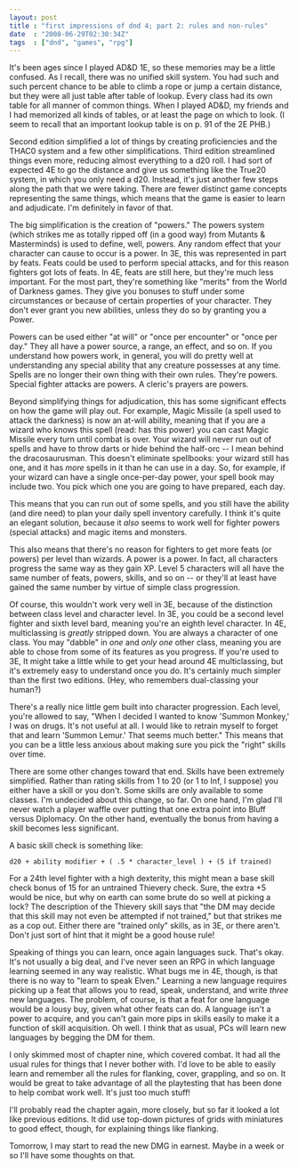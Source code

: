 ```yaml
---
layout: post
title : "first impressions of dnd 4; part 2: rules and non-rules"
date  : "2008-06-29T02:30:34Z"
tags  : ["dnd", "games", "rpg"]
---
```

It's been ages since I played AD&D 1E, so these memories may be a little
confused.  As I recall, there was no unified skill system.  You had such and
such percent chance to be able to climb a rope or jump a certain distance, but
they were all just table after table of lookup.  Every class had its own table
for all manner of common things.  When I played AD&D, my friends and I had
memorized all kinds of tables, or at least the page on which to look.  (I seem
to recall that an important lookup table is on p. 91 of the 2E PHB.)

Second edition simplified a lot of things by creating proficiencies and the
THAC0 system and a few other simplifications.  Third edition streamlined things
even more, reducing almost everything to a d20 roll.  I had sort of expected 4E
to go the distance and give us something like the True20 system, in which you
only need a d20.  Instead, it's just another few steps along the path that we
were taking.  There are fewer distinct game concepts representing the same
things, which means that the game is easier to learn and adjudicate.  I'm
definitely in favor of that.

The big simplification is the creation of "powers."  The powers system (which
strikes me as totally ripped off (in a good way) from Mutants & Masterminds) is
used to define, well, powers.  Any random effect that your character can cause
to occur is a power.  In 3E, this was represented in part by feats.  Feats
could be used to perform special attacks, and for this reason fighters got lots
of feats.  In 4E, feats are still here, but they're much less important.  For
the most part, they're something like "merits" from the World of Darkness
games.  They give you bonuses to stuff under some circumstances or because of
certain properties of your character.  They don't ever grant you new abilities,
unless they do so by granting you a Power.

Powers can be used either "at will" or "once per encounter" or "once per day."
They all have a power source, a range, an effect, and so on.  If you understand
how powers work, in general, you will do pretty well at understanding any
special ability that any creature possesses at any time.  Spells are no longer
their own thing with their own rules.  They're powers.  Special fighter attacks
are powers.  A cleric's prayers are powers.

Beyond simplifying things for adjudication, this has some significant effects
on how the game will play out.  For example, Magic Missile (a spell used to
attack the darkness) is now an at-will ability, meaning that if you are a
wizard who knows this spell (read: has this power) you can cast Magic Missile
every turn until combat is over.  Your wizard will never run out of spells and
have to throw darts or hide behind the half-orc -- I mean behind the
dracosaurusman.  This doesn't eliminate spellbooks: your wizard still has one,
and it has *more* spells in it than he can use in a day.  So, for example, if
your wizard can have a single once-per-day power, your spell book may include
two.  You pick which one you are going to have prepared, each day.

This means that you can run out of some spells, and you still have the ability
(and dire need) to plan your daily spell inventory carefully.  I think it's
quite an elegant solution, because it *also* seems to work well for fighter
powers (special attacks) and magic items and monsters.

This also means that there's no reason for fighters to get more feats (or
powers) per level than wizards.  A power is a power.  In fact, all characters
progress the same way as they gain XP.  Level 5 characters will all have the
same number of feats, powers, skills, and so on -- or they'll at least have
gained the same number by virtue of simple class progression.

Of course, this wouldn't work very well in 3E, because of the distinction
between class level and character level.  In 3E, you could be a second level
fighter and sixth level bard, meaning you're an eighth level character.  In 4E,
multiclassing is *greatly* stripped down.  You are always a character of one
class.  You may "dabble" in *one* and *only one* other class, meaning you are
able to chose from some of its features as you progress.  If you're used to 3E,
It might take a little while to get your head around 4E multiclassing, but it's
extremely easy to understand once you do.  It's certainly much simpler than the
first two editions.  (Hey, who remembers dual-classing your human?)

There's a really nice little gem built into character progression.  Each level,
you're allowed to say, "When I decided I wanted to know 'Summon Monkey,' I was
on drugs.  It's not useful at all.  I would like to retrain myself to forget
that and learn 'Summon Lemur.'  That seems much better."  This means that you
can be a little less anxious about making sure you pick the "right" skills over
time.  

There are some other changes toward that end.  Skills have been extremely
simplified.  Rather than rating skills from 1 to 20 (or 1 to Inf, I suppose)
you either have a skill or you don't.  Some skills are only available to some
classes.  I'm undecided about this change, so far.  On one hand, I'm glad I'll
never watch a player waffle over putting that one extra point into Bluff versus
Diplomacy.  On the other hand, eventually the bonus from having a skill becomes
less significant.

A basic skill check is something like:

    d20 + ability modifier + ( .5 * character_level ) + (5 if trained)

For a 24th level fighter with a high dexterity, this might mean a base skill
check bonus of 15 for an untrained Thievery check.  Sure, the extra +5 would be
nice, but why on earth can some brute do so well at picking a lock?  The
description of the Thievery skill says that "the DM may decide that this skill
may not even be attempted if not trained," but that strikes me as a cop out.
Either there are "trained only" skills, as in 3E, or there aren't.  Don't just
sort of hint that it might be a good house rule!

Speaking of things you can learn, once again languages suck.  That's okay.
It's not usually a big deal, and I've never seen an RPG in which language
learning seemed in any way realistic.  What bugs me in 4E, though, is that
there is no way to "learn to speak Elven."  Learning a new language requires
picking up a feat that allows you to read, speak, understand, and write *three*
new languages.  The problem, of course, is that a feat for one language would
be a lousy buy, given what other feats can do.  A language isn't a power to
acquire, and you can't gain more pips in skills easily to make it a function of
skill acquisition.  Oh well.  I think that as usual, PCs will learn new
languages by begging the DM for them.

I only skimmed most of chapter nine, which covered combat.  It had all the
usual rules for things that I never bother with.  I'd love to be able to easily
learn and remember all the rules for flanking, cover, grappling, and so on.  It
would be great to take advantage of all the playtesting that has been done to
help combat work well.  It's just too much stuff!

I'll probably read the chapter again, more closely, but so far it looked a lot
like previous editions.  It did use top-down pictures of grids with miniatures
to good effect, though, for explaining things like flanking.

Tomorrow, I may start to read the new DMG in earnest.  Maybe in a week or so
I'll have some thoughts on that.

